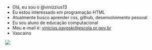 - Olá, eu sou o @vinizzius13
- Eu estou interessado em programação HTML
- Atualmente busco aprender css, github, desenvolvimento pessoal
- Eu sou aluno de educação computacional
- Meu e-mail é: vinicius.pavoski@escola.pr.gov.br
- Vascaino


![](https://i.gifer.com/876h.gif)
